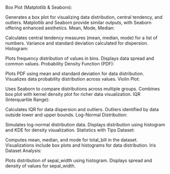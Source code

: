 Box Plot (Matplotlib & Seaborn):

Generates a box plot for visualizing data distribution, central tendency, and outliers.
Matplotlib and Seaborn provide similar outputs, with Seaborn offering enhanced aesthetics.
Mean, Mode, Median:

Calculates central tendency measures (mean, median, mode) for a list of numbers.
Variance and standard deviation calculated for dispersion.
Histogram:

Plots frequency distribution of values in bins.
Displays data spread and common values.
Probability Density Function (PDF):

Plots PDF using mean and standard deviation for data distribution.
Visualizes data probability distribution across values.
Violin Plot:

Uses Seaborn to compare distributions across multiple groups.
Combines box plot with kernel density plot for richer data visualization.
IQR (Interquartile Range):

Calculates IQR for data dispersion and outliers.
Outliers identified by data outside lower and upper bounds.
Log-Normal Distribution:

Simulates log-normal distribution data.
Displays distribution using histogram and KDE for density visualization.
Statistics with Tips Dataset:

Computes mean, median, and mode for total_bill in the dataset.
Visualizations include box plots and histograms for data distribution.
Iris Dataset Analysis:

Plots distribution of sepal_width using histogram.
Displays spread and density of values for sepal_width.
